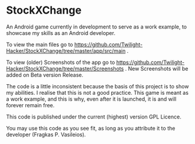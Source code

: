 # StockXChange
An Android game currently in development to serve as a work example, to showcase my skills as an Android developer.

To view the main files go to https://github.com/Twilight-Hacker/StockXChange/tree/master/app/src/main .

To view (older) Screenshots of the app go to https://github.com/Twilight-Hacker/StockXChange/tree/master/Screenshots . New Screenshots will be added on Beta version Release.

The code is a little inconsistent because the basis of this project is to show my abilities. I realise that this is not a good practice. This game is meant as a work example, and this is why, even after it is launched, it is and will forever remain free.

This code is published under the current (highest) version GPL Licence.

You may use this code as you see fit, as long as you attribute it to the developer (Fragkas P. Vasileios).
